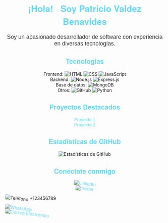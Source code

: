 <!-- Header -->
<h1 align="center" style="color: #61dafb; font-family: 'Helvetica Neue', sans-serif;">¡Hola! 👋 Soy Patricio Valdez Benavides</h1>

<!-- Sobre mí -->
<p align="center" style="color: #333; font-size: 18px; font-family: 'Arial', sans-serif;">Soy un apasionado desarrollador de software con experiencia en diversas tecnologías.</p>

<!-- Tecnologías -->
<h2 align="center" style="color: #61dafb; font-family: 'Helvetica Neue', sans-serif;">Tecnologías</h2>
<p align="center">
  Frontend: 
  <img src="https://img.shields.io/badge/-HTML-E34F26?style=for-the-badge&logo=html5&logoColor=white" alt="HTML">
  <img src="https://img.shields.io/badge/-CSS-1572B6?style=for-the-badge&logo=css3&logoColor=white" alt="CSS">
  <img src="https://img.shields.io/badge/-JavaScript-F7DF1E?style=for-the-badge&logo=javascript&logoColor=black" alt="JavaScript">
  <br>
  Backend: 
  <img src="https://img.shields.io/badge/-Node.js-339933?style=for-the-badge&logo=node.js&logoColor=white" alt="Node.js">
  <img src="https://img.shields.io/badge/-Express.js-000000?style=for-the-badge&logo=express&logoColor=white" alt="Express.js">
  <br>
  Base de datos: 
  <img src="https://img.shields.io/badge/-MongoDB-47A248?style=for-the-badge&logo=mongodb&logoColor=white" alt="MongoDB">
  <br>
  Otros: 
  <img src="https://img.shields.io/badge/-GitHub-181717?style=for-the-badge&logo=github&logoColor=white" alt="GitHub">
  <img src="https://img.shields.io/badge/-Python-3776AB?style=for-the-badge&logo=python&logoColor=white" alt="Python">
</p>

<!-- Proyectos Destacados -->
<h2 align="center" style="color: #61dafb; font-family: 'Helvetica Neue', sans-serif;">Proyectos Destacados</h2>
<p align="center" style="color: #333; font-family: 'Arial', sans-serif;">
  <a href="enlace_al_proyecto_1" style="color: #61dafb; text-decoration: none;">Proyecto 1</a>
  <br>
  <a href="enlace_al_proyecto_2" style="color: #61dafb; text-decoration: none;">Proyecto 2</a>
</p>

<!-- Estadísticas de GitHub -->
<h2 align="center" style="color: #61dafb; font-family: 'Helvetica Neue', sans-serif;">Estadísticas de GitHub</h2>
<p align="center">
  <img src="https://github-readme-stats.vercel.app/api?username=Patriciobe&show_icons=true&count_private=true&hide=contribs&theme=radical" alt="Estadísticas de GitHub">
</p>

<!-- Conéctate conmigo -->
<!-- Conéctate conmigo -->
<h2 align="center" style="color: #61dafb; font-family: 'Helvetica Neue', sans-serif;">Conéctate conmigo</h2>
<p align="center" style="color: #333; font-family: 'Arial', sans-serif;">
  <!-- LinkedIn con animación -->
  <a href="enlace_a_tu_perfil_de_linkedin" style="color: #61dafb; text-decoration: none; display: inline-block;">
    <img src="https://img.shields.io/badge/-LinkedIn-0077B5?style=for-the-badge&logo=linkedin&logoColor=white" alt="LinkedIn" style="animation: swing 1s ease infinite;">
  </a>
  <br>
  
  <!-- Twitter con animación -->
  <a href="enlace_a_tu_perfil_de_twitter" style="color: #61dafb; text-decoration: none; display: inline-block;">
    <img src="https://img.shields.io/badge/-Twitter-1DA1F2?style=for-the-badge&logo=twitter&logoColor=white" alt="Twitter" style="animation: swing 1s ease infinite;">
  </a>
  <br>
  
  <!-- Teléfono con animación -->
  <img src="https://img.shields.io/badge/-Teléfono-4CAF50?style=for-the-badge&logoColor=white" alt="Teléfono" style="animation: swing 1s ease infinite;"> +123456789
  <br>

  <!-- WhatsApp con animación -->
  <a href="enlace_whatsapp" style="color: #61dafb; text-decoration: none; display: inline-block;">
    <img src="https://img.shields.io/badge/-WhatsApp-25D366?style=for-the-badge&logo=whatsapp&logoColor=white" alt="WhatsApp" style="animation: swing 1s ease infinite;">
  </a>
  <br>

  <!-- Correo electrónico con animación -->
  <a href="mailto:correo@ejemplo.com" style="color: #61dafb; text-decoration: none; display: inline-block;">
    <img src="https://img.shields.io/badge/-Correo%20Electrónico-D14836?style=for-the-badge&logoColor=white" alt="Correo Electrónico" style="animation: swing 1s ease infinite;">
  </a>
  <br>
</p>

<style>
  @keyframes swing {
    0% {
      transform: rotate(0deg);
    }
    50% {
      transform: rotate(10deg);
    }
    100% {
      transform: rotate(0deg);
    }
  }
</style>
